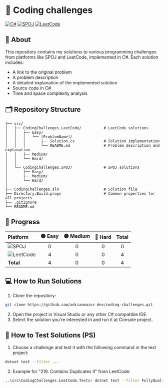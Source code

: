 # 🚀 Coding challenges

[![C#](https://img.shields.io/badge/C%23-239120?style=for-the-badge&logo=c-sharp&logoColor=white)](https://docs.microsoft.com/en-us/dotnet/csharp/)
[![SPOJ](https://img.shields.io/badge/SPOJ-000000?style=for-the-badge&logo=spoj&logoColor=white)](https://www.spoj.com/)
[![LeetCode](https://img.shields.io/badge/LeetCode-FFA116?style=for-the-badge&logo=LeetCode&logoColor=black)](https://leetcode.com/)

## 📝 About

This repository contains my solutions to various programming challenges from platforms like SPOJ and LeetCode, implemented in C#. Each solution includes:
- A link to the original problem
- A problem description
- A detailed explanation of the implemented solution
- Source code in C#
- Time and space complexity analysis

## 🗂️ Repository Structure

```
├── src/
│   ├── CodingChallenges.LeetCode/          # LeetCode solutions
│   │   ├── Easy/
│   │   │   └── [ProblemName]/
│   │   │       ├── Solution.cs             # Solution implementation
│   │   │       └── README.md               # Problem description and explanation
│   │   ├── Medium/
│   │   └── Hard/
│   │
│   └── CodingChallenges.SPOJ/              # SPOJ solutions
│       ├── Easy/
│       ├── Medium/
│       └── Hard/
│
├── CodingChallenges.sln                    # Solution file
├── Directory.Build.props                   # Common properties for all projects
├── .gitignore
└── README.md
```

## 🎯 Progress

| Platform | 🟢 Easy | 🟡 Medium | 🔴 Hard | Total |
|:---------|:-------:|:---------:|:-------:|:-----:|
| ![SPOJ](https://img.shields.io/badge/SPOJ-000000?style=flat-square&logo=spoj&logoColor=white) | 0 | 0 | 0 | 0 |
| ![LeetCode](https://img.shields.io/badge/LeetCode-FFA116?style=flat-square&logo=leetcode&logoColor=white) | 4 | 0 | 0 | 4 |
| **Total** | 4 | 0 | 0 | 4 |

## 💻 How to Run Solutions

1. Clone the repository:
```bash
git clone https://github.com/adrianmazur-dev/coding-challenges.git
```
2. Open the project in Visual Studio or any other C# compatible IDE.
3. Select the solution you're interested in and run it at Console project.

## 🧪 How to Test Solutions (PS)

1. Choose a challenge and test it with the following command in the test project:
```bash
dotnet test --filter ...
```
2. Example for "219. Contains Duplicates II" from LeetCode:
```bash
..\src\CodingChallenges.LeetCode.Tests> dotnet test --filter FullyQualifiedName~CodingChallenges.LeetCode.Tests.Easy._219.SolutionTests
```